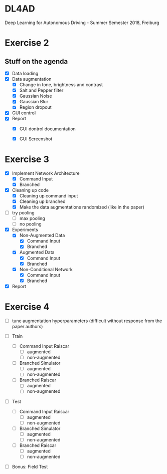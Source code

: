 # DL4AD
Deep Learning for Autonomous Driving - Summer Semester 2018, Freiburg

# Exercise 2
## Stuff on the agenda

- [X] Data loading
- [X] Data augmentation
    - [X] Change in tone, brightness and contrast
    - [X] Salt and Pepper filter
    - [X] Gaussian Noise
    - [X] Gaussian Blur
    - [X] Region dropout
- [X] GUI control
- [X] Report
    - [X] GUI dontrol documentation
    - [X] GUI Screenshot



# Exercise 3
- [X] Implement Network Architecture
    - [X] Command Input
    - [X] Branched
    
- [X] Cleaning up code
    - [X] Cleaning up command input
    - [X] Cleaning up branched
    - [X] Make the data augmentations randomized (like in the paper)
    
- [ ] try pooling
    - [ ] max pooling
    - [ ] no pooling
    
- [X] Experiments
    - [X] Non-Augmented Data
        - [X] Command Input
        - [X] Branched
    - [X] Augmented Data
        - [X] Command Input
        - [X] Branched
    - [X] Non-Conditional Network
        - [X] Command Input
        - [X] Branched

- [X] Report

# Exercise 4

- [ ] tune augmentation hyperparameters (difficult without response from the paper authors)

- [ ] Train
    -[ ] Command Input Raiscar
        -[ ] augmented
        -[ ] non-augmented
    -[ ] Branched Simulator
        -[ ] augmented
        -[ ] non-augmented
    -[ ] Branched Raiscar
        -[ ] augmented
        -[ ] non-augmented
            
- [ ] Test           
    -[ ] Command Input Raiscar
        -[ ] augmented
        -[ ] non-augmented
    -[ ] Branched Simulator
        -[ ] augmented
        -[ ] non-augmented
    -[ ] Branched Raiscar
        -[ ] augmented
        -[ ] non-augmented

- [ ] Bonus: Field Test



